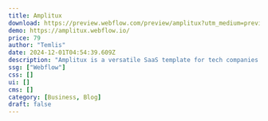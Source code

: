 ```yaml
---
title: Amplitux
download: https://preview.webflow.com/preview/amplitux?utm_medium=preview_link&utm_source=designer&utm_content=amplitux&preview=cb360cc06bc3323296e9bb72f3fd2de5&workflow=preview
demo: https://amplitux.webflow.io/
price: 79
author: "Temlis"
date: 2024-12-01T04:54:39.609Z
description: "Amplitux is a versatile SaaS template for tech companies. Its customizable structure allows services to be showcased with ease, offering editable components that adapt to any need, providing flexibility and fast implementation."
ssg: ["Webflow"]
css: []
ui: []
cms: []
category: [Business, Blog]
draft: false
---
```

